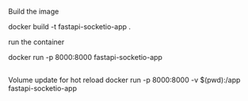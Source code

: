 Build the image

docker build -t fastapi-socketio-app .

run the container

docker run -p 8000:8000 fastapi-socketio-app



##
Volume update for hot reload
docker run -p 8000:8000 -v $(pwd):/app fastapi-socketio-app